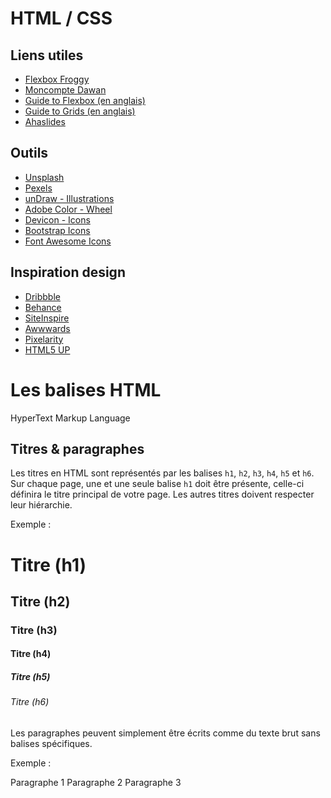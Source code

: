 # HTML / CSS

## Liens utiles

- [Flexbox Froggy](https://flexboxfroggy.com/#fr)
- [Moncompte Dawan](https://moncompte.dawan.fr)
- [Guide to Flexbox (en anglais)](https://css-tricks.com/snippets/css/a-guide-to-flexbox/)
- [Guide to Grids (en anglais)](https://css-tricks.com/snippets/css/complete-guide-grid/)
- [Ahaslides](https://ahaslides.com/DAWANCSS)

## Outils

- [Unsplash](https://unsplash.com/fr)
- [Pexels](https://www.pexels.com/fr-fr/)
- [unDraw - Illustrations](https://undraw.co/illustrations)
- [Adobe Color - Wheel](https://color.adobe.com/fr/create/color-wheel)
- [Devicon - Icons](https://devicon.dev/)
- [Bootstrap Icons](https://icons.getbootstrap.com/)
- [Font Awesome Icons](https://fontawesome.com/icons)

## Inspiration design

- [Dribbble](https://dribbble.com/)
- [Behance](https://www.behance.net/)
- [SiteInspire](https://www.siteinspire.com/)
- [Awwwards](https://www.awwwards.com/)
- [Pixelarity](https://pixelarity.com/)
- [HTML5 UP](https://html5up.net/)

# Les balises HTML

HyperText Markup Language

## Titres & paragraphes

Les titres en HTML sont représentés par les balises `h1`, `h2`, `h3`, `h4`, `h5` et `h6`. Sur chaque page, une et une seule balise `h1` doit être présente, celle-ci définira le titre principal de votre page. Les autres titres doivent respecter leur hiérarchie.

Exemple :

# Titre (h1)
## Titre (h2)
### Titre (h3)
#### Titre (h4)
##### Titre (h5)
###### Titre (h6)

Les paragraphes peuvent simplement être écrits comme du texte brut sans balises spécifiques.

Exemple :

Paragraphe 1
Paragraphe 2
Paragraphe 3
